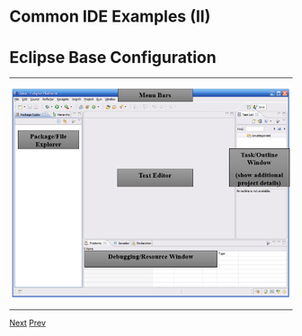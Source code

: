 
# Common IDE Examples (II)
# Eclipse Base Configuration
***
![Alt text](https://github.com/AustinCerny/CSCI582_Presentation2_IDEs/blob/master/Capture1.PNG)
***
[Next](https://github.com/AustinCerny/CSCI582_Presentation2_IDEs/blob/master/slide10.md)
[Prev](https://github.com/AustinCerny/CSCI582_Presentation2_IDEs/blob/master/slide08.md)



